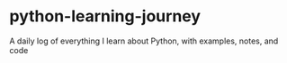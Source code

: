 # python-learning-journey
A daily log of everything I learn about Python, with examples, notes, and code
